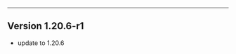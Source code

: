 ------------------------------------------------------
Version 1.20.6-r1
------------------------------------------------------
- update to 1.20.6